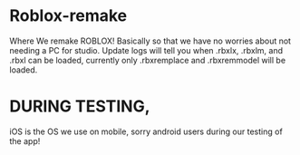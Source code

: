 # Roblox-remake
Where We remake ROBLOX! Basically so that we have no worries about not needing a PC for studio. Update logs will tell you when .rbxlx, .rbxlm, and .rbxl can be loaded, currently only .rbxremplace and .rbxremmodel will be loaded.
# DURING TESTING,
iOS is the OS we use on mobile, sorry android users during our testing of the app!
